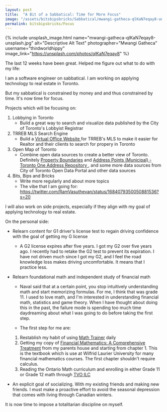 ```yaml
---
layout: post
title:  "A Bit of a Sabbatical: Time for More Focus"
image: "/assets/bitsbipsbricks/Sabbatical/mwangi-gatheca-qlKaN7eqay8-unsplash.jpg"
permalink: bitsbipsbricks/Focus
---
```


{% include unsplash_image.html 
   name="mwangi-gatheca-qlKaN7eqay8-unsplash.jpg" 
   alt="Descriptive Alt Text" 
   photographer="Mwangi Gatheca" 
   username="thirdworldhippy" 
   image_link="https://unsplash.com/photos/qlKaN7eqay8" 
%}

The last 12 weeks have been great. Helped me figure out what to do with my life:

I am a software engineer on sabbatical. I am working on applying technology to real estate in Toronto.

<!--- https://twitter.com/RamVasuthevan/status/1707499315424379077 -->
<!--- https://twitter.com/joodalooped/status/1698842312741429248 -->

But my sabbatical is constrained by money and and thus constrained by time. It's now time for focus.

Projects which will be focusing on:

1. Lobbying in Toronto
    - Build a great way to search and visualize data published by the City of Toronto's Lobbyist Registrar
2. TRREB MLS Search Engine
    - Build a [Virtual Office Website
](https://en.wikipedia.org/wiki/Virtual_Office_Website) for TRREB's MLS to make it easier for Realtor and their clients to search for propery in Toronto
3. Open Map of Toronto 
    - Combine open data sources to create a better view of Toronto. Definitely [Property Boundaries](https://open.toronto.ca/dataset/property-boundaries/) and [Address Points (Municipal) - Toronto One Address Repository
](https://open.toronto.ca/dataset/address-points-municipal-toronto-one-address-repository/), and some more data sources from City of Toronto Open Data Portal and other data sources
4. Bits, Bips and Bricks
    - Write more regularly and about more topics 
    - The vibe that I am going for:
    https://twitter.com/RamVasuthevan/status/1684079350050881536?s=20



I will also work on side projects, especially if they align with my goal of applying technology to real estate.

On the personal side:
- Relearn content for G1 driver's license test to regain driving confidence with the goal of getting my G license
    - A G2 license expires after five years. I got my G2 over five years ago. I recently had to retake the G2 test to prevent its expiration. I have not driven much since I got my G2, and I feel the road knowledge loss makes driving uncomfortable. It means that I practice less.
- Relearn foundational math and independent study of financial math
    - Naval said that at a certain point, you stop intuitively understanding math and start memorizing formulas. For me, I think that was grade 11. I used to love math, and I'm interested in understanding financial math, statistics and game theory. When I have thought about doing this in the past, the failure mode is spending too much time daydreaming about what I was going to do before taking the first step.

    - The first step for me are: 
    1. Restablish my habit of using [Math Trainer](https://mathtrainer.ai/) daily
    2. Getting my copy of [Financial Mathematics: A Comprehensive Treatment](https://www.amazon.com/Financial-Mathematics-Comprehensive-Treatment-Textbooks/dp/1439892423) from my parents house and starting from chapter 1. This is the textbook which is use at Wilfrid Laurier University for many financial mathematics courses. The first chapter shouldn't require calculus. 
    3. Reading the Ontario Math curriculum and enrolling in either Grade 11 or Grade 12 math through [TVO ILC](https://www.ilc.org/collections/all-courses?uff_3hmf9t_metafield%3Acourse.subject=Mathematics&uff_6qd9x4_metafield%3Acourse.language=English&uff_l29dvv_metafield%3Acourse.course_type=University%20Preparation&uff_pqejq1_metafield%3Acourse.grade=11_usf_12)

- An explicit goal of socializing. With my existing friends and making new friends. I must make a proactive effort to avoid the seasonal depression that comes with living through Canadian winters.

It is now time to impose a totalitarian discipline on myself.